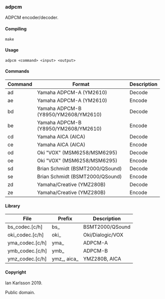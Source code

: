 ### adpcm

ADPCM encoder/decoder.

#### Compiling

	make

#### Usage

	adpcm <command> <input> <output>
	
#### Commands

| Command | Format | Description |
| --- | --- | --- |
| ad      | Yamaha ADPCM-A (YM2610) | Decode |
| ae      | Yamaha ADPCM-A (YM2610) | Encode |
| bd      | Yamaha ADPCM-B (Y8950/YM2608/YM2610) | Decode |
| be      | Yamaha ADPCM-B (Y8950/YM2608/YM2610) | Encode |
| cd      | Yamaha AICA (AICA) | Decode |
| ce      | Yamaha AICA (AICA) | Encode |
| od      | Oki "VOX" (MSM6258/MSM6295) | Decode |
| oe      | Oki "VOX" (MSM6258/MSM6295) | Encode |
| sd      | Brian Schmidt (BSMT2000/QSound) | Decode |
| se      | Brian Schmidt (BSMT2000/QSound) | Encode |
| zd      | Yamaha/Creative (YMZ280B) | Decode |
| ze      | Yamaha/Creative (YMZ280B) | Encode |

#### Library

| File | Prefix | Description |
| --- | --- | --- |
| bs_codec.[c/h] | bs_ | BSMT2000/QSound |
| oki_codec.[c/h] | oki_ | Oki/Dialogic/VOX |
| yma_codec.[c/h] | yma_ | ADPCM-A |
| ymb_codec.[c/h] | ymb_ | ADPCM-B |
| ymz_codec.[c/h] | ymz_, aica_ | YMZ280B, AICA |

#### Copyright

Ian Karlsson 2019.

Public domain.
